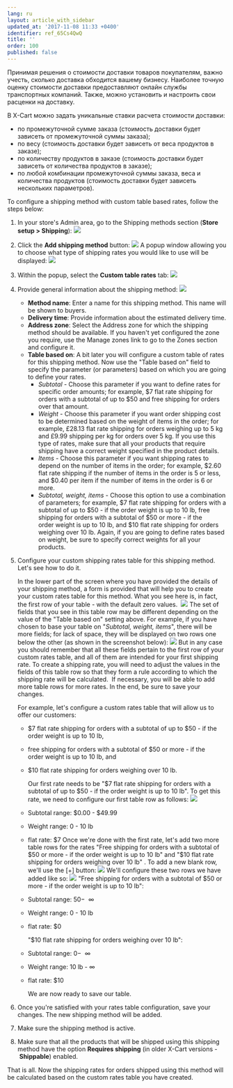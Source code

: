 ```yaml
---
lang: ru
layout: article_with_sidebar
updated_at: '2017-11-08 11:33 +0400'
identifier: ref_65Cs4QwQ
title: ''
order: 100
published: false
---
```

Принимая решения о стоимости доставки товаров покупателям, важно учесть, сколько доставка обходится вашему бизнесу. Наиболее точную оценку стоимости доставки предоставляют онлайн службы транспортных компаний. Также, можно установить и настроить свои расценки на доставку. 

В X-Cart можно задать уникальные ставки расчета стоимости доставки:

*   по промежуточной сумме заказа (стоимость доставки будет зависеть от промежуточной суммы заказа);
*   по весу (стоимость доставки будет зависеть от веса продуктов в заказе);
*   по количеству продуктов в заказе (стоимость доставки будет зависеть от количества продуктов в заказе);
*   по любой комбинации промежуточной суммы заказа, веса и количества продуктов (стоимость доставки будет зависеть нескольких параметров).

To configure a shipping method with custom table based rates, follow the steps below:

1.  In your store's Admin area, go to the Shipping methods section (**Store setup **>** Shipping**):
    ![]({{site.baseurl}}/attachments/9306242/9437466.png)
2.  Click the **Add shipping method** button:
    ![]({{site.baseurl}}/attachments/9306242/9437467.png)
    A popup window allowing you to choose what type of shipping rates you would like to use will be displayed:
    ![]({{site.baseurl}}/attachments/9306242/9437468.png)
3.  Within the popup, select the **Custom table rates** tab:
    ![]({{site.baseurl}}/attachments/9306242/9437469.png)
4.  Provide general information about the shipping method:
    ![]({{site.baseurl}}/attachments/9306242/9437470.png)

    *   **Method name**: Enter a name for this shipping method. This name will be shown to buyers.
    *   **Delivery time**: Provide information about the estimated delivery time.
    *   **Address zone**: Select the Address zone for which the shipping method should be available. If you haven't yet configured the zone you require, use the Manage zones link to go to the Zones section and configure it.
    *   **Table based on**: A bit later you will configure a custom table of rates for this shipping method. Now use the "Table based on" field to specify the parameter (or parameters) based on which you are going to define your rates.
        *   _Subtotal_ - Choose this parameter if you want to define rates for specific order amounts; for example, $7 flat rate shipping for orders with a subtotal of up to $50 and free shipping for orders over that amount.
        *   _Weight_ - Choose this parameter if you want order shipping cost to be determined based on the weight of items in the order; for example, £28.13 flat rate shipping for orders weighing up to 5 kg and £9.99 shipping per kg for orders over 5 kg. If you use this type of rates, make sure that all your products that require shipping have a correct weight specified in the product details.
        *   _Items_ - Choose this parameter if you want shipping rates to depend on the number of items in the order; for example, $2.60 flat rate shipping if the number of items in the order is 5 or less, and $0.40 per item if the number of items in the order is 6 or more.
        *   _Subtotal, weight, items_ - Choose this option to use a combination of parameters; for example, $7 flat rate shipping for orders with a subtotal of up to $50 - if the order weight is up to 10 lb, free shipping for orders with a subtotal of $50 or more - if the order weight is up to 10 lb, and $10 flat rate shipping for orders weighing over 10 lb. Again, if you are going to define rates based on weight, be sure to specify correct weights for all your products.

5.  Configure your custom shipping rates table for this shipping method. Let's see how to do it.

    In the lower part of the screen where you have provided the details of your shipping method, a form is provided that will help you to create your custom rates table for this method. What you see here is, in fact, the first row of your table - with the default zero values. 
    ![]({{site.baseurl}}/attachments/9306242/9437471.png)
    The set of fields that you see in this table row may be different depending on the value of the "Table based on" setting above. For example, if you have chosen to base your table on "_Subtotal, weight, items_", there will be more fields; for lack of space, they will be displayed on two rows one below the other (as shown in the screenshot below):
    ![]({{site.baseurl}}/attachments/9306242/9437472.png)
    But in any case you should remember that all these fields pertain to the first row of your custom rates table, and all of them are intended for your first shipping rate.
    To create a shipping rate, you will need to adjust the values in the fields of this table row so that they form a rule according to which the shipping rate will be calculated. 
    If necessary, you will be able to add more table rows for more rates. In the end, be sure to save your changes.

    For example, let's configure a custom rates table that will allow us to offer our customers:
    *   $7 flat rate shipping for orders with a subtotal of up to $50 - if the order weight is up to 10 lb, 
    *   free shipping for orders with a subtotal of $50 or more - if the order weight is up to 10 lb,
        and
    *   $10 flat rate shipping for orders weighing over 10 lb.

        Our first rate needs to be "$7 flat rate shipping for orders with a subtotal of up to $50 - if the order weight is up to 10 lb". To get this rate, we need to configure our first table row as follows:
    ![]({{site.baseurl}}/attachments/9306242/9437473.png)
    *   Subtotal range: $0.00 - $49.99 
    *   Weight range: 0 - 10 lb 
    *   flat rate: $7
    Once we're done with the first rate, let's add two more table rows for the rates "Free shipping for orders with a subtotal of $50 or more - if the order weight is up to 10 lb" and "$10 flat rate shipping for orders weighing over 10 lb" . To add a new blank row, we'll use the [+] button:
    ![]({{site.baseurl}}/attachments/9306242/9437474.png)
    We'll configure these two rows we have added like so:
    ![]({{site.baseurl}}/attachments/9306242/9437475.png)
    "Free shipping for orders with a subtotal of $50 or more - if the order weight is up to 10 lb":
    *   Subtotal range: $50 - $  ∞
    *   Weight range: 0 - 10 lb
    *   flat rate: $0

        "$10 flat rate shipping for orders weighing over 10 lb":
    *   Subtotal range: $0 - $  ∞
    *   Weight range: 10 lb - ∞ 
    *   flat rate: $10

        We are now ready to save our table.

6.  Once you're satisfied with your rates table configuration, save your changes. The new shipping method will be added.

7.  Make sure the shipping method is active. 

8.  Make sure that all the products that will be shipped using this shipping method have the option **Requires shipping** (in older X-Cart versions - **Shippable**) enabled.

That is all. Now the shipping rates for orders shipped using this method will be calculated based on the custom rates table you have created.

